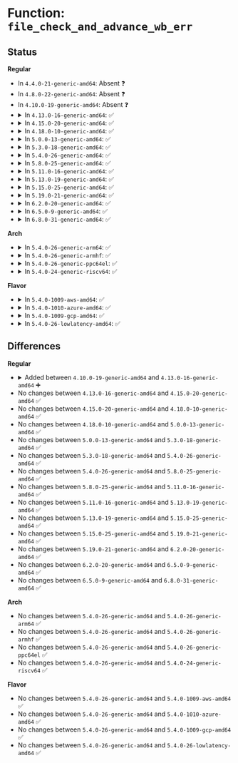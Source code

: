# Function: <code>file_check_and_advance_wb_err</code>

## Status
<b>Regular</b>
<ul>
<li>
In <code>4.4.0-21-generic-amd64</code>: Absent ❓
</li>
<li>
In <code>4.8.0-22-generic-amd64</code>: Absent ❓
</li>
<li>
In <code>4.10.0-19-generic-amd64</code>: Absent ❓
</li>
<li>
<details>
<summary>In <code>4.13.0-16-generic-amd64</code>: ✅</summary>

```c
int file_check_and_advance_wb_err(struct file * file)
```

```json
{
  "name": "file_check_and_advance_wb_err",
  "collision_type": "Unique Global",
  "inline_type": "No",
  "funcs": [
    {
      "addr": 18446744071580639312,
      "name": "file_check_and_advance_wb_err",
      "external": true,
      "loc": "mm/filemap.c:611",
      "file": "mm/filemap.c",
      "inline": "seen, unknown",
      "caller_inline": [],
      "caller_func": [
        "mm/filemap.c:file_write_and_wait_range",
        "mm/filemap.c:file_write_and_wait_range",
        "mm/filemap.c:file_write_and_wait_range",
        "fs/libfs.c:__generic_file_fsync",
        "fs/libfs.c:__generic_file_fsync"
      ]
    }
  ],
  "symbols": [
    {
      "addr": 18446744071580639312,
      "name": "file_check_and_advance_wb_err",
      "section": ".text",
      "bind": "STB_GLOBAL",
      "size": 199
    }
  ]
}
```
</details>
</li>
<li>
<details>
<summary>In <code>4.15.0-20-generic-amd64</code>: ✅</summary>

```c
int file_check_and_advance_wb_err(struct file * file)
```

```json
{
  "name": "file_check_and_advance_wb_err",
  "collision_type": "Unique Global",
  "inline_type": "No",
  "funcs": [
    {
      "addr": 18446744071580721904,
      "name": "file_check_and_advance_wb_err",
      "external": true,
      "loc": "mm/filemap.c:705",
      "file": "mm/filemap.c",
      "inline": "seen, unknown",
      "caller_inline": [],
      "caller_func": [
        "mm/filemap.c:file_write_and_wait_range",
        "mm/filemap.c:file_write_and_wait_range",
        "mm/filemap.c:file_write_and_wait_range",
        "mm/filemap.c:file_fdatawait_range",
        "fs/libfs.c:__generic_file_fsync",
        "fs/libfs.c:__generic_file_fsync",
        "fs/fuse/file.c:fuse_fsync_common"
      ]
    }
  ],
  "symbols": [
    {
      "addr": 18446744071580721904,
      "name": "file_check_and_advance_wb_err",
      "section": ".text",
      "bind": "STB_GLOBAL",
      "size": 213
    }
  ]
}
```
</details>
</li>
<li>
<details>
<summary>In <code>4.18.0-10-generic-amd64</code>: ✅</summary>

```c
int file_check_and_advance_wb_err(struct file * file)
```

```json
{
  "name": "file_check_and_advance_wb_err",
  "collision_type": "Unique Global",
  "inline_type": "No",
  "funcs": [
    {
      "addr": 18446744071580857248,
      "name": "file_check_and_advance_wb_err",
      "external": true,
      "loc": "mm/filemap.c:705",
      "file": "mm/filemap.c",
      "inline": "seen, unknown",
      "caller_inline": [],
      "caller_func": [
        "mm/filemap.c:file_write_and_wait_range",
        "mm/filemap.c:file_write_and_wait_range",
        "mm/filemap.c:file_write_and_wait_range",
        "mm/filemap.c:file_fdatawait_range",
        "fs/libfs.c:__generic_file_fsync",
        "fs/libfs.c:__generic_file_fsync",
        "fs/fuse/file.c:fuse_fsync_common"
      ]
    }
  ],
  "symbols": [
    {
      "addr": 18446744071580857248,
      "name": "file_check_and_advance_wb_err",
      "section": ".text",
      "bind": "STB_GLOBAL",
      "size": 215
    }
  ]
}
```
</details>
</li>
<li>
<details>
<summary>In <code>5.0.0-13-generic-amd64</code>: ✅</summary>

```c
int file_check_and_advance_wb_err(struct file * file)
```

```json
{
  "name": "file_check_and_advance_wb_err",
  "collision_type": "Unique Global",
  "inline_type": "No",
  "funcs": [
    {
      "addr": 18446744071580925888,
      "name": "file_check_and_advance_wb_err",
      "external": true,
      "loc": "mm/filemap.c:682",
      "file": "mm/filemap.c",
      "inline": "seen, unknown",
      "caller_inline": [],
      "caller_func": [
        "mm/filemap.c:file_write_and_wait_range",
        "mm/filemap.c:file_write_and_wait_range",
        "mm/filemap.c:file_write_and_wait_range",
        "mm/filemap.c:file_fdatawait_range",
        "fs/libfs.c:__generic_file_fsync",
        "fs/libfs.c:__generic_file_fsync",
        "fs/ext4/fsync.c:ext4_sync_file",
        "fs/ext4/fsync.c:ext4_sync_file",
        "fs/ext4/fsync.c:ext4_sync_file",
        "fs/ext4/fsync.c:ext4_sync_file",
        "fs/fuse/file.c:fuse_fsync"
      ]
    }
  ],
  "symbols": [
    {
      "addr": 18446744071580925888,
      "name": "file_check_and_advance_wb_err",
      "section": ".text",
      "bind": "STB_GLOBAL",
      "size": 215
    }
  ]
}
```
</details>
</li>
<li>
<details>
<summary>In <code>5.3.0-18-generic-amd64</code>: ✅</summary>

```c
int file_check_and_advance_wb_err(struct file * file)
```

```json
{
  "name": "file_check_and_advance_wb_err",
  "collision_type": "Unique Global",
  "inline_type": "No",
  "funcs": [
    {
      "addr": 18446744071581021888,
      "name": "file_check_and_advance_wb_err",
      "external": true,
      "loc": "mm/filemap.c:723",
      "file": "mm/filemap.c",
      "inline": "seen, unknown",
      "caller_inline": [],
      "caller_func": [
        "mm/filemap.c:file_write_and_wait_range",
        "mm/filemap.c:file_write_and_wait_range",
        "mm/filemap.c:file_write_and_wait_range",
        "mm/filemap.c:file_fdatawait_range",
        "fs/libfs.c:__generic_file_fsync",
        "fs/libfs.c:__generic_file_fsync",
        "fs/ext4/fsync.c:ext4_sync_file",
        "fs/ext4/fsync.c:ext4_sync_file",
        "fs/ext4/fsync.c:ext4_sync_file",
        "fs/ext4/fsync.c:ext4_sync_file",
        "fs/fuse/file.c:fuse_fsync"
      ]
    }
  ],
  "symbols": [
    {
      "addr": 18446744071581021888,
      "name": "file_check_and_advance_wb_err",
      "section": ".text",
      "bind": "STB_GLOBAL",
      "size": 218
    }
  ]
}
```
</details>
</li>
<li>
<details>
<summary>In <code>5.4.0-26-generic-amd64</code>: ✅</summary>

```c
int file_check_and_advance_wb_err(struct file * file)
```

```json
{
  "name": "file_check_and_advance_wb_err",
  "collision_type": "Unique Global",
  "inline_type": "No",
  "funcs": [
    {
      "addr": 18446744071581077136,
      "name": "file_check_and_advance_wb_err",
      "external": true,
      "loc": "mm/filemap.c:732",
      "file": "mm/filemap.c",
      "inline": "seen, unknown",
      "caller_inline": [],
      "caller_func": [
        "mm/filemap.c:file_write_and_wait_range",
        "mm/filemap.c:file_write_and_wait_range",
        "mm/filemap.c:file_write_and_wait_range",
        "mm/filemap.c:file_fdatawait_range",
        "fs/libfs.c:__generic_file_fsync",
        "fs/libfs.c:__generic_file_fsync",
        "fs/ext4/fsync.c:ext4_sync_file",
        "fs/ext4/fsync.c:ext4_sync_file",
        "fs/ext4/fsync.c:ext4_sync_file",
        "fs/ext4/fsync.c:ext4_sync_file",
        "fs/fuse/file.c:fuse_fsync"
      ]
    }
  ],
  "symbols": [
    {
      "addr": 18446744071581077136,
      "name": "file_check_and_advance_wb_err",
      "section": ".text",
      "bind": "STB_GLOBAL",
      "size": 218
    }
  ]
}
```
</details>
</li>
<li>
<details>
<summary>In <code>5.8.0-25-generic-amd64</code>: ✅</summary>

```c
int file_check_and_advance_wb_err(struct file * file)
```

```json
{
  "name": "file_check_and_advance_wb_err",
  "collision_type": "Unique Global",
  "inline_type": "No",
  "funcs": [
    {
      "addr": 18446744071581264624,
      "name": "file_check_and_advance_wb_err",
      "external": true,
      "loc": "mm/filemap.c:710",
      "file": "mm/filemap.c",
      "inline": "seen, unknown",
      "caller_inline": [],
      "caller_func": [
        "mm/filemap.c:file_write_and_wait_range",
        "mm/filemap.c:file_write_and_wait_range",
        "mm/filemap.c:file_write_and_wait_range",
        "mm/filemap.c:file_fdatawait_range",
        "fs/libfs.c:__generic_file_fsync",
        "fs/libfs.c:__generic_file_fsync",
        "fs/ext4/fsync.c:ext4_sync_file",
        "fs/ext4/fsync.c:ext4_sync_file",
        "fs/ext4/fsync.c:ext4_sync_file",
        "fs/ext4/fsync.c:ext4_sync_file",
        "fs/ext4/fsync.c:ext4_sync_file",
        "fs/fuse/file.c:fuse_fsync"
      ]
    }
  ],
  "symbols": [
    {
      "addr": 18446744071581264624,
      "name": "file_check_and_advance_wb_err",
      "section": ".text",
      "bind": "STB_GLOBAL",
      "size": 215
    }
  ]
}
```
</details>
</li>
<li>
<details>
<summary>In <code>5.11.0-16-generic-amd64</code>: ✅</summary>

```c
int file_check_and_advance_wb_err(struct file * file)
```

```json
{
  "name": "file_check_and_advance_wb_err",
  "collision_type": "Unique Global",
  "inline_type": "No",
  "funcs": [
    {
      "addr": 18446744071581307120,
      "name": "file_check_and_advance_wb_err",
      "external": true,
      "loc": "mm/filemap.c:711",
      "file": "mm/filemap.c",
      "inline": "seen, unknown",
      "caller_inline": [],
      "caller_func": [
        "mm/filemap.c:file_write_and_wait_range",
        "mm/filemap.c:file_write_and_wait_range",
        "mm/filemap.c:file_write_and_wait_range",
        "mm/filemap.c:file_fdatawait_range",
        "fs/libfs.c:__generic_file_fsync",
        "fs/libfs.c:__generic_file_fsync",
        "fs/ext4/fsync.c:ext4_sync_file",
        "fs/ext4/fsync.c:ext4_sync_file",
        "fs/ext4/fsync.c:ext4_sync_file",
        "fs/ext4/fsync.c:ext4_sync_file",
        "fs/ext4/fsync.c:ext4_sync_file",
        "fs/fuse/file.c:fuse_fsync"
      ]
    }
  ],
  "symbols": [
    {
      "addr": 18446744071581307120,
      "name": "file_check_and_advance_wb_err",
      "section": ".text",
      "bind": "STB_GLOBAL",
      "size": 196
    }
  ]
}
```
</details>
</li>
<li>
<details>
<summary>In <code>5.13.0-19-generic-amd64</code>: ✅</summary>

```c
int file_check_and_advance_wb_err(struct file * file)
```

```json
{
  "name": "file_check_and_advance_wb_err",
  "collision_type": "Unique Global",
  "inline_type": "No",
  "funcs": [
    {
      "addr": 18446744071581328160,
      "name": "file_check_and_advance_wb_err",
      "external": true,
      "loc": "mm/filemap.c:742",
      "file": "mm/filemap.c",
      "inline": "seen, unknown",
      "caller_inline": [],
      "caller_func": [
        "mm/filemap.c:file_write_and_wait_range",
        "mm/filemap.c:file_write_and_wait_range",
        "mm/filemap.c:file_write_and_wait_range",
        "mm/filemap.c:file_fdatawait_range",
        "fs/libfs.c:__generic_file_fsync",
        "fs/libfs.c:__generic_file_fsync",
        "fs/ext4/fsync.c:ext4_sync_file",
        "fs/ext4/fsync.c:ext4_sync_file",
        "fs/ext4/fsync.c:ext4_sync_file",
        "fs/ext4/fsync.c:ext4_sync_file",
        "fs/ext4/fsync.c:ext4_sync_file",
        "fs/fuse/file.c:fuse_fsync"
      ]
    }
  ],
  "symbols": [
    {
      "addr": 18446744071581328160,
      "name": "file_check_and_advance_wb_err",
      "section": ".text",
      "bind": "STB_GLOBAL",
      "size": 193
    }
  ]
}
```
</details>
</li>
<li>
<details>
<summary>In <code>5.15.0-25-generic-amd64</code>: ✅</summary>

```c
int file_check_and_advance_wb_err(struct file * file)
```

```json
{
  "name": "file_check_and_advance_wb_err",
  "collision_type": "Unique Global",
  "inline_type": "No",
  "funcs": [
    {
      "addr": 18446744071581577008,
      "name": "file_check_and_advance_wb_err",
      "external": true,
      "loc": "mm/filemap.c:760",
      "file": "mm/filemap.c",
      "inline": "seen, unknown",
      "caller_inline": [],
      "caller_func": [
        "mm/filemap.c:file_write_and_wait_range",
        "mm/filemap.c:file_write_and_wait_range",
        "mm/filemap.c:file_write_and_wait_range",
        "mm/filemap.c:file_fdatawait_range",
        "fs/libfs.c:__generic_file_fsync",
        "fs/libfs.c:__generic_file_fsync",
        "fs/ext4/fsync.c:ext4_sync_file",
        "fs/ext4/fsync.c:ext4_sync_file",
        "fs/ext4/fsync.c:ext4_sync_file",
        "fs/ext4/fsync.c:ext4_sync_file",
        "fs/fuse/file.c:fuse_fsync"
      ]
    }
  ],
  "symbols": [
    {
      "addr": 18446744071581577008,
      "name": "file_check_and_advance_wb_err",
      "section": ".text",
      "bind": "STB_GLOBAL",
      "size": 199
    }
  ]
}
```
</details>
</li>
<li>
<details>
<summary>In <code>5.19.0-21-generic-amd64</code>: ✅</summary>

```c
int file_check_and_advance_wb_err(struct file * file)
```

```json
{
  "name": "file_check_and_advance_wb_err",
  "collision_type": "Unique Global",
  "inline_type": "No",
  "funcs": [
    {
      "addr": 18446744071581924176,
      "name": "file_check_and_advance_wb_err",
      "external": true,
      "loc": "mm/filemap.c:729",
      "file": "mm/filemap.c",
      "inline": "seen, unknown",
      "caller_inline": [],
      "caller_func": [
        "mm/filemap.c:file_write_and_wait_range",
        "mm/filemap.c:file_write_and_wait_range",
        "mm/filemap.c:file_write_and_wait_range",
        "mm/filemap.c:file_fdatawait_range",
        "fs/libfs.c:__generic_file_fsync",
        "fs/libfs.c:__generic_file_fsync",
        "fs/ext4/fsync.c:ext4_sync_file",
        "fs/ext4/fsync.c:ext4_sync_file",
        "fs/ext4/fsync.c:ext4_sync_file",
        "fs/ext4/fsync.c:ext4_sync_file",
        "fs/fuse/file.c:fuse_fsync"
      ]
    }
  ],
  "symbols": [
    {
      "addr": 18446744071581924176,
      "name": "file_check_and_advance_wb_err",
      "section": ".text",
      "bind": "STB_GLOBAL",
      "size": 229
    }
  ]
}
```
</details>
</li>
<li>
<details>
<summary>In <code>6.2.0-20-generic-amd64</code>: ✅</summary>

```c
int file_check_and_advance_wb_err(struct file * file)
```

```json
{
  "name": "file_check_and_advance_wb_err",
  "collision_type": "Unique Global",
  "inline_type": "No",
  "funcs": [
    {
      "addr": 18446744071582361600,
      "name": "file_check_and_advance_wb_err",
      "external": true,
      "loc": "mm/filemap.c:724",
      "file": "mm/filemap.c",
      "inline": "seen, unknown",
      "caller_inline": [],
      "caller_func": [
        "mm/filemap.c:file_write_and_wait_range",
        "mm/filemap.c:file_write_and_wait_range",
        "mm/filemap.c:file_write_and_wait_range",
        "mm/filemap.c:file_fdatawait_range",
        "fs/libfs.c:__generic_file_fsync",
        "fs/libfs.c:__generic_file_fsync",
        "fs/ext4/fsync.c:ext4_sync_file",
        "fs/ext4/fsync.c:ext4_sync_file",
        "fs/ext4/fsync.c:ext4_sync_file",
        "fs/ext4/fsync.c:ext4_sync_file",
        "fs/fuse/file.c:fuse_fsync"
      ]
    }
  ],
  "symbols": [
    {
      "addr": 18446744071582361600,
      "name": "file_check_and_advance_wb_err",
      "section": ".text",
      "bind": "STB_GLOBAL",
      "size": 229
    }
  ]
}
```
</details>
</li>
<li>
<details>
<summary>In <code>6.5.0-9-generic-amd64</code>: ✅</summary>

```c
int file_check_and_advance_wb_err(struct file * file)
```

```json
{
  "name": "file_check_and_advance_wb_err",
  "collision_type": "Unique Global",
  "inline_type": "No",
  "funcs": [
    {
      "addr": 18446744071582564928,
      "name": "file_check_and_advance_wb_err",
      "external": true,
      "loc": "mm/filemap.c:731",
      "file": "mm/filemap.c",
      "inline": "seen, unknown",
      "caller_inline": [],
      "caller_func": [
        "mm/filemap.c:file_write_and_wait_range",
        "mm/filemap.c:file_write_and_wait_range",
        "mm/filemap.c:file_write_and_wait_range",
        "mm/filemap.c:file_fdatawait_range",
        "fs/libfs.c:__generic_file_fsync",
        "fs/libfs.c:__generic_file_fsync",
        "fs/buffer.c:generic_buffers_fsync_noflush",
        "fs/buffer.c:generic_buffers_fsync_noflush",
        "fs/buffer.c:generic_buffers_fsync_noflush",
        "fs/ext4/fsync.c:ext4_sync_file",
        "fs/ext4/fsync.c:ext4_sync_file",
        "fs/ext4/fsync.c:ext4_sync_file",
        "fs/ext4/fsync.c:ext4_sync_file",
        "fs/fuse/file.c:fuse_fsync"
      ]
    }
  ],
  "symbols": [
    {
      "addr": 18446744071582564928,
      "name": "file_check_and_advance_wb_err",
      "section": ".text",
      "bind": "STB_GLOBAL",
      "size": 223
    }
  ]
}
```
</details>
</li>
<li>
<details>
<summary>In <code>6.8.0-31-generic-amd64</code>: ✅</summary>

```c
int file_check_and_advance_wb_err(struct file * file)
```

```json
{
  "name": "file_check_and_advance_wb_err",
  "collision_type": "Unique Global",
  "inline_type": "No",
  "funcs": [
    {
      "addr": 18446744071582735792,
      "name": "file_check_and_advance_wb_err",
      "external": true,
      "loc": "mm/filemap.c:726",
      "file": "mm/filemap.c",
      "inline": "seen, unknown",
      "caller_inline": [],
      "caller_func": [
        "mm/filemap.c:file_write_and_wait_range",
        "mm/filemap.c:file_write_and_wait_range",
        "mm/filemap.c:file_write_and_wait_range",
        "mm/filemap.c:file_fdatawait_range",
        "fs/libfs.c:__generic_file_fsync",
        "fs/libfs.c:__generic_file_fsync",
        "fs/buffer.c:generic_buffers_fsync_noflush",
        "fs/buffer.c:generic_buffers_fsync_noflush",
        "fs/buffer.c:generic_buffers_fsync_noflush",
        "fs/ext4/fsync.c:ext4_sync_file",
        "fs/ext4/fsync.c:ext4_sync_file",
        "fs/ext4/fsync.c:ext4_sync_file",
        "fs/ext4/fsync.c:ext4_sync_file",
        "fs/fuse/file.c:fuse_fsync"
      ]
    }
  ],
  "symbols": [
    {
      "addr": 18446744071582735792,
      "name": "file_check_and_advance_wb_err",
      "section": ".text",
      "bind": "STB_GLOBAL",
      "size": 223
    }
  ]
}
```
</details>
</li>
</ul>
<b>Arch</b>
<ul>
<li>
<details>
<summary>In <code>5.4.0-26-generic-arm64</code>: ✅</summary>

```c
int file_check_and_advance_wb_err(struct file * file)
```

```json
{
  "name": "file_check_and_advance_wb_err",
  "collision_type": "Unique Global",
  "inline_type": "No",
  "funcs": [
    {
      "addr": 18446603336492446512,
      "name": "file_check_and_advance_wb_err",
      "external": true,
      "loc": "mm/filemap.c:732",
      "file": "mm/filemap.c",
      "inline": "seen, unknown",
      "caller_inline": [],
      "caller_func": [
        "mm/filemap.c:file_write_and_wait_range",
        "mm/filemap.c:file_write_and_wait_range",
        "mm/filemap.c:file_write_and_wait_range",
        "mm/filemap.c:file_fdatawait_range",
        "fs/libfs.c:__generic_file_fsync",
        "fs/libfs.c:__generic_file_fsync",
        "fs/ext4/fsync.c:ext4_sync_file",
        "fs/ext4/fsync.c:ext4_sync_file",
        "fs/ext4/fsync.c:ext4_sync_file",
        "fs/ext4/fsync.c:ext4_sync_file",
        "fs/ext4/fsync.c:ext4_sync_file",
        "fs/fuse/file.c:fuse_fsync"
      ]
    }
  ],
  "symbols": [
    {
      "addr": 18446603336492446512,
      "name": "file_check_and_advance_wb_err",
      "section": ".text",
      "bind": "STB_GLOBAL",
      "size": 396
    }
  ]
}
```
</details>
</li>
<li>
<details>
<summary>In <code>5.4.0-26-generic-armhf</code>: ✅</summary>

```c
int file_check_and_advance_wb_err(struct file * file)
```

```json
{
  "name": "file_check_and_advance_wb_err",
  "collision_type": "Unique Global",
  "inline_type": "No",
  "funcs": [
    {
      "addr": 3226316428,
      "name": "file_check_and_advance_wb_err",
      "external": true,
      "loc": "mm/filemap.c:732",
      "file": "mm/filemap.c",
      "inline": "seen, unknown",
      "caller_inline": [],
      "caller_func": [
        "mm/filemap.c:file_write_and_wait_range",
        "mm/filemap.c:file_write_and_wait_range",
        "mm/filemap.c:file_write_and_wait_range",
        "mm/filemap.c:file_fdatawait_range",
        "fs/libfs.c:__generic_file_fsync",
        "fs/libfs.c:__generic_file_fsync",
        "fs/ext4/fsync.c:ext4_sync_file",
        "fs/ext4/fsync.c:ext4_sync_file",
        "fs/ext4/fsync.c:ext4_sync_file",
        "fs/ext4/fsync.c:ext4_sync_file",
        "fs/fuse/file.c:fuse_fsync"
      ]
    }
  ],
  "symbols": [
    {
      "addr": 3226316428,
      "name": "file_check_and_advance_wb_err",
      "section": ".text",
      "bind": "STB_GLOBAL",
      "size": 272
    }
  ]
}
```
</details>
</li>
<li>
<details>
<summary>In <code>5.4.0-26-generic-ppc64el</code>: ✅</summary>

```c
int file_check_and_advance_wb_err(struct file * file)
```

```json
{
  "name": "file_check_and_advance_wb_err",
  "collision_type": "Unique Global",
  "inline_type": "No",
  "funcs": [
    {
      "addr": 13835058055285712960,
      "name": "file_check_and_advance_wb_err",
      "external": true,
      "loc": "mm/filemap.c:732",
      "file": "mm/filemap.c",
      "inline": "seen, unknown",
      "caller_inline": [],
      "caller_func": [
        "mm/filemap.c:file_write_and_wait_range",
        "mm/filemap.c:file_write_and_wait_range",
        "mm/filemap.c:file_write_and_wait_range",
        "mm/filemap.c:file_fdatawait_range",
        "fs/libfs.c:__generic_file_fsync",
        "fs/libfs.c:__generic_file_fsync",
        "fs/ext4/fsync.c:ext4_sync_file",
        "fs/ext4/fsync.c:ext4_sync_file",
        "fs/ext4/fsync.c:ext4_sync_file",
        "fs/ext4/fsync.c:ext4_sync_file",
        "fs/ext4/fsync.c:ext4_sync_file",
        "fs/fuse/file.c:fuse_fsync"
      ]
    }
  ],
  "symbols": [
    {
      "addr": 13835058055285712960,
      "name": "file_check_and_advance_wb_err",
      "section": ".text",
      "bind": "STB_GLOBAL",
      "size": 384
    }
  ]
}
```
</details>
</li>
<li>
<details>
<summary>In <code>5.4.0-24-generic-riscv64</code>: ✅</summary>

```c
int file_check_and_advance_wb_err(struct file * file)
```

```json
{
  "name": "file_check_and_advance_wb_err",
  "collision_type": "Unique Global",
  "inline_type": "No",
  "funcs": [
    {
      "addr": 18446743936272516766,
      "name": "file_check_and_advance_wb_err",
      "external": true,
      "loc": "mm/filemap.c:732",
      "file": "mm/filemap.c",
      "inline": "seen, unknown",
      "caller_inline": [],
      "caller_func": [
        "mm/filemap.c:file_write_and_wait_range",
        "mm/filemap.c:file_write_and_wait_range",
        "mm/filemap.c:file_write_and_wait_range",
        "mm/filemap.c:file_fdatawait_range",
        "fs/libfs.c:__generic_file_fsync",
        "fs/libfs.c:__generic_file_fsync",
        "fs/ext4/fsync.c:ext4_sync_file",
        "fs/ext4/fsync.c:ext4_sync_file",
        "fs/ext4/fsync.c:ext4_sync_file",
        "fs/ext4/fsync.c:ext4_sync_file",
        "fs/ext4/fsync.c:ext4_sync_file",
        "fs/fuse/file.c:fuse_fsync"
      ]
    }
  ],
  "symbols": [
    {
      "addr": 18446743936272516766,
      "name": "file_check_and_advance_wb_err",
      "section": ".text",
      "bind": "STB_GLOBAL",
      "size": 280
    }
  ]
}
```
</details>
</li>
</ul>
<b>Flavor</b>
<ul>
<li>
<details>
<summary>In <code>5.4.0-1009-aws-amd64</code>: ✅</summary>

```c
int file_check_and_advance_wb_err(struct file * file)
```

```json
{
  "name": "file_check_and_advance_wb_err",
  "collision_type": "Unique Global",
  "inline_type": "No",
  "funcs": [
    {
      "addr": 18446744071581045984,
      "name": "file_check_and_advance_wb_err",
      "external": true,
      "loc": "mm/filemap.c:732",
      "file": "mm/filemap.c",
      "inline": "seen, unknown",
      "caller_inline": [],
      "caller_func": [
        "mm/filemap.c:file_write_and_wait_range",
        "mm/filemap.c:file_write_and_wait_range",
        "mm/filemap.c:file_write_and_wait_range",
        "mm/filemap.c:file_fdatawait_range",
        "fs/libfs.c:__generic_file_fsync",
        "fs/libfs.c:__generic_file_fsync",
        "fs/ext4/fsync.c:ext4_sync_file",
        "fs/ext4/fsync.c:ext4_sync_file",
        "fs/ext4/fsync.c:ext4_sync_file",
        "fs/ext4/fsync.c:ext4_sync_file",
        "fs/fuse/file.c:fuse_fsync"
      ]
    }
  ],
  "symbols": [
    {
      "addr": 18446744071581045984,
      "name": "file_check_and_advance_wb_err",
      "section": ".text",
      "bind": "STB_GLOBAL",
      "size": 218
    }
  ]
}
```
</details>
</li>
<li>
<details>
<summary>In <code>5.4.0-1010-azure-amd64</code>: ✅</summary>

```c
int file_check_and_advance_wb_err(struct file * file)
```

```json
{
  "name": "file_check_and_advance_wb_err",
  "collision_type": "Unique Global",
  "inline_type": "No",
  "funcs": [
    {
      "addr": 18446744071580993264,
      "name": "file_check_and_advance_wb_err",
      "external": true,
      "loc": "mm/filemap.c:732",
      "file": "mm/filemap.c",
      "inline": "seen, unknown",
      "caller_inline": [],
      "caller_func": [
        "mm/filemap.c:file_write_and_wait_range",
        "mm/filemap.c:file_write_and_wait_range",
        "mm/filemap.c:file_write_and_wait_range",
        "mm/filemap.c:file_fdatawait_range",
        "fs/libfs.c:__generic_file_fsync",
        "fs/libfs.c:__generic_file_fsync",
        "fs/ext4/fsync.c:ext4_sync_file",
        "fs/ext4/fsync.c:ext4_sync_file",
        "fs/ext4/fsync.c:ext4_sync_file",
        "fs/ext4/fsync.c:ext4_sync_file",
        "fs/fuse/file.c:fuse_fsync"
      ]
    }
  ],
  "symbols": [
    {
      "addr": 18446744071580993264,
      "name": "file_check_and_advance_wb_err",
      "section": ".text",
      "bind": "STB_GLOBAL",
      "size": 218
    }
  ]
}
```
</details>
</li>
<li>
<details>
<summary>In <code>5.4.0-1009-gcp-amd64</code>: ✅</summary>

```c
int file_check_and_advance_wb_err(struct file * file)
```

```json
{
  "name": "file_check_and_advance_wb_err",
  "collision_type": "Unique Global",
  "inline_type": "No",
  "funcs": [
    {
      "addr": 18446744071581037184,
      "name": "file_check_and_advance_wb_err",
      "external": true,
      "loc": "mm/filemap.c:732",
      "file": "mm/filemap.c",
      "inline": "seen, unknown",
      "caller_inline": [],
      "caller_func": [
        "mm/filemap.c:file_write_and_wait_range",
        "mm/filemap.c:file_write_and_wait_range",
        "mm/filemap.c:file_write_and_wait_range",
        "mm/filemap.c:file_fdatawait_range",
        "fs/libfs.c:__generic_file_fsync",
        "fs/libfs.c:__generic_file_fsync",
        "fs/ext4/fsync.c:ext4_sync_file",
        "fs/ext4/fsync.c:ext4_sync_file",
        "fs/ext4/fsync.c:ext4_sync_file",
        "fs/ext4/fsync.c:ext4_sync_file",
        "fs/fuse/file.c:fuse_fsync"
      ]
    }
  ],
  "symbols": [
    {
      "addr": 18446744071581037184,
      "name": "file_check_and_advance_wb_err",
      "section": ".text",
      "bind": "STB_GLOBAL",
      "size": 218
    }
  ]
}
```
</details>
</li>
<li>
<details>
<summary>In <code>5.4.0-26-lowlatency-amd64</code>: ✅</summary>

```c
int file_check_and_advance_wb_err(struct file * file)
```

```json
{
  "name": "file_check_and_advance_wb_err",
  "collision_type": "Unique Global",
  "inline_type": "No",
  "funcs": [
    {
      "addr": 18446744071581098768,
      "name": "file_check_and_advance_wb_err",
      "external": true,
      "loc": "mm/filemap.c:732",
      "file": "mm/filemap.c",
      "inline": "seen, unknown",
      "caller_inline": [],
      "caller_func": [
        "mm/filemap.c:file_write_and_wait_range",
        "mm/filemap.c:file_write_and_wait_range",
        "mm/filemap.c:file_write_and_wait_range",
        "mm/filemap.c:file_fdatawait_range",
        "fs/libfs.c:__generic_file_fsync",
        "fs/libfs.c:__generic_file_fsync",
        "fs/ext4/fsync.c:ext4_sync_file",
        "fs/ext4/fsync.c:ext4_sync_file",
        "fs/ext4/fsync.c:ext4_sync_file",
        "fs/ext4/fsync.c:ext4_sync_file",
        "fs/fuse/file.c:fuse_fsync"
      ]
    }
  ],
  "symbols": [
    {
      "addr": 18446744071581098768,
      "name": "file_check_and_advance_wb_err",
      "section": ".text",
      "bind": "STB_GLOBAL",
      "size": 243
    }
  ]
}
```
</details>
</li>
</ul>

## Differences
<b>Regular</b>
<ul>
<li>
<details>
<summary>Added between <code>4.10.0-19-generic-amd64</code> and <code>4.13.0-16-generic-amd64</code> ➕</summary>

```c
int file_check_and_advance_wb_err(struct file * file)
```
</details>
</li>
<li>
No changes between <code>4.13.0-16-generic-amd64</code> and <code>4.15.0-20-generic-amd64</code> ✅
</li>
<li>
No changes between <code>4.15.0-20-generic-amd64</code> and <code>4.18.0-10-generic-amd64</code> ✅
</li>
<li>
No changes between <code>4.18.0-10-generic-amd64</code> and <code>5.0.0-13-generic-amd64</code> ✅
</li>
<li>
No changes between <code>5.0.0-13-generic-amd64</code> and <code>5.3.0-18-generic-amd64</code> ✅
</li>
<li>
No changes between <code>5.3.0-18-generic-amd64</code> and <code>5.4.0-26-generic-amd64</code> ✅
</li>
<li>
No changes between <code>5.4.0-26-generic-amd64</code> and <code>5.8.0-25-generic-amd64</code> ✅
</li>
<li>
No changes between <code>5.8.0-25-generic-amd64</code> and <code>5.11.0-16-generic-amd64</code> ✅
</li>
<li>
No changes between <code>5.11.0-16-generic-amd64</code> and <code>5.13.0-19-generic-amd64</code> ✅
</li>
<li>
No changes between <code>5.13.0-19-generic-amd64</code> and <code>5.15.0-25-generic-amd64</code> ✅
</li>
<li>
No changes between <code>5.15.0-25-generic-amd64</code> and <code>5.19.0-21-generic-amd64</code> ✅
</li>
<li>
No changes between <code>5.19.0-21-generic-amd64</code> and <code>6.2.0-20-generic-amd64</code> ✅
</li>
<li>
No changes between <code>6.2.0-20-generic-amd64</code> and <code>6.5.0-9-generic-amd64</code> ✅
</li>
<li>
No changes between <code>6.5.0-9-generic-amd64</code> and <code>6.8.0-31-generic-amd64</code> ✅
</li>
</ul>
<b>Arch</b>
<ul>
<li>
No changes between <code>5.4.0-26-generic-amd64</code> and <code>5.4.0-26-generic-arm64</code> ✅
</li>
<li>
No changes between <code>5.4.0-26-generic-amd64</code> and <code>5.4.0-26-generic-armhf</code> ✅
</li>
<li>
No changes between <code>5.4.0-26-generic-amd64</code> and <code>5.4.0-26-generic-ppc64el</code> ✅
</li>
<li>
No changes between <code>5.4.0-26-generic-amd64</code> and <code>5.4.0-24-generic-riscv64</code> ✅
</li>
</ul>
<b>Flavor</b>
<ul>
<li>
No changes between <code>5.4.0-26-generic-amd64</code> and <code>5.4.0-1009-aws-amd64</code> ✅
</li>
<li>
No changes between <code>5.4.0-26-generic-amd64</code> and <code>5.4.0-1010-azure-amd64</code> ✅
</li>
<li>
No changes between <code>5.4.0-26-generic-amd64</code> and <code>5.4.0-1009-gcp-amd64</code> ✅
</li>
<li>
No changes between <code>5.4.0-26-generic-amd64</code> and <code>5.4.0-26-lowlatency-amd64</code> ✅
</li>
</ul>
